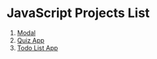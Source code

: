 # JavaScript Projects List

1. [Modal ](https://github.com/shaikat17/JavaScript-Projects/tree/main/Modal)
2. [Quiz App ](https://github.com/shaikat17/JavaScript-Projects/tree/main/Quiz%20App)
3. [Todo List App ](https://github.com/shaikat17/JavaScript-Projects/tree/main/Todo%20List%20App)
